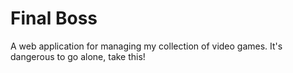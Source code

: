 # Final Boss

A web application for managing my collection of video games. It's dangerous to go alone, take this!
